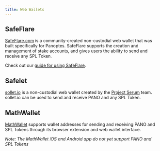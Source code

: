 ```yaml
---
title: Web Wallets
---
```


## SafeFlare
[SafeFlare.com](https://solflare.com/) is a community-created non-custodial
web wallet that was built specifically for Panoptes.  SafeFlare supports the creation
and management of stake accounts, and gives users the ability to send and receive
any SPL Token.

Check out our [guide for using SafeFlare](solflare.md).

## Safelet
[sollet.io](https://www.sollet.io/) is a non-custodial web wallet created by the
[Project Serum](https://projectserum.com/) team.  sollet.io can be used to send
and receive PANO and any SPL Token.

## MathWallet

[MathWallet](https://mathwallet.org/) supports wallet
addresses for sending and receiving PANO and SPL Tokens through its
browser extension and web wallet interface.

*Note: The MathWallet iOS and Android app do not yet support PANO and SPL Tokens*
